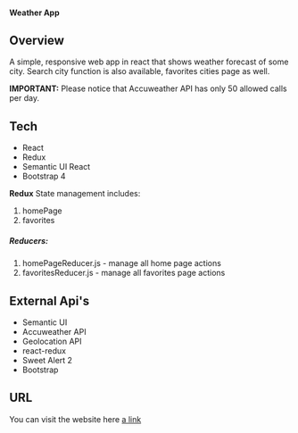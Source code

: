 #### **Weather App**

## Overview

A simple, responsive web app in react that shows weather forecast of some city.
Search city function is also available, favorites cities page as well.

**IMPORTANT:** Please notice that Accuweather API has only 50 allowed calls per day.



## Tech
* React
* Redux
* Semantic UI React
* Bootstrap 4

**Redux**
State management includes:
1. homePage
2. favorites

##### Reducers:
1. homePageReducer.js - manage all home page actions
2. favoritesReducer.js - manage all favorites page actions



## External Api's
* Semantic UI
* Accuweather API
* Geolocation API
* react-redux
* Sweet Alert 2
* Bootstrap


## URL ##
You can visit the website here [a link](https://flamboyant-leavitt-b6c856.netlify.com)



